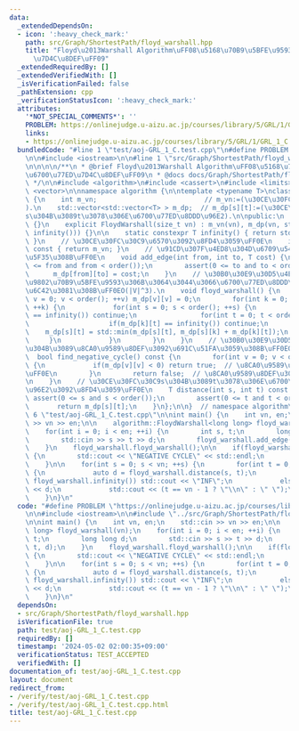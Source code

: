 ```yaml
---
data:
  _extendedDependsOn:
  - icon: ':heavy_check_mark:'
    path: src/Graph/ShortestPath/floyd_warshall.hpp
    title: "Floyd\u2013Warshall Algorithm\uFF08\u5168\u70B9\u5BFE\u9593\u6700\u77ED\
      \u7D4C\u8DEF\uFF09"
  _extendedRequiredBy: []
  _extendedVerifiedWith: []
  _isVerificationFailed: false
  _pathExtension: cpp
  _verificationStatusIcon: ':heavy_check_mark:'
  attributes:
    '*NOT_SPECIAL_COMMENTS*': ''
    PROBLEM: https://onlinejudge.u-aizu.ac.jp/courses/library/5/GRL/1/GRL_1_C
    links:
    - https://onlinejudge.u-aizu.ac.jp/courses/library/5/GRL/1/GRL_1_C
  bundledCode: "#line 1 \"test/aoj-GRL_1_C.test.cpp\"\n#define PROBLEM \"https://onlinejudge.u-aizu.ac.jp/courses/library/5/GRL/1/GRL_1_C\"\
    \n\n#include <iostream>\n\n#line 1 \"src/Graph/ShortestPath/floyd_warshall.hpp\"\
    \n\n\n\n/**\n * @brief Floyd\u2013Warshall Algorithm\uFF08\u5168\u70B9\u5BFE\u9593\
    \u6700\u77ED\u7D4C\u8DEF\uFF09\n * @docs docs/Graph/ShortestPath/floyd_warshall.md\n\
    \ */\n\n#include <algorithm>\n#include <cassert>\n#include <limits>\n#include\
    \ <vector>\n\nnamespace algorithm {\n\ntemplate <typename T>\nclass FloydWarshall\
    \ {\n    int m_vn;                           // m_vn:=(\u30CE\u30FC\u30C9\u6570\
    ).\n    std::vector<std::vector<T> > m_dp;  // m_dp[s][t]:=(\u30CE\u30FC\u30C9\
    s\u304B\u3089t\u3078\u306E\u6700\u77ED\u8DDD\u96E2).\n\npublic:\n    FloydWarshall()\
    \ {}\n    explicit FloydWarshall(size_t vn) : m_vn(vn), m_dp(vn, std::vector<T>(vn,\
    \ infinity())) {}\n\n    static constexpr T infinity() { return std::numeric_limits<T>::max();\
    \ }\n    // \u30CE\u30FC\u30C9\u6570\u3092\u8FD4\u3059\uFF0E\n    int order()\
    \ const { return m_vn; }\n    // \u91CD\u307F\u4ED8\u304D\u6709\u5411\u8FBA\u3092\
    \u5F35\u308B\uFF0E\n    void add_edge(int from, int to, T cost) {\n        assert(0\
    \ <= from and from < order());\n        assert(0 <= to and to < order());\n  \
    \      m_dp[from][to] = cost;\n    }\n    // \u30B0\u30E9\u30D5\u4E0A\u306E\u5168\
    \u9802\u70B9\u5BFE\u9593\u306B\u3064\u3044\u3066\u6700\u77ED\u8DDD\u96E2\u3092\
    \u6C42\u3081\u308B\uFF0EO(|V|^3).\n    void floyd_warshall() {\n        for(int\
    \ v = 0; v < order(); ++v) m_dp[v][v] = 0;\n        for(int k = 0; k < order();\
    \ ++k) {\n            for(int s = 0; s < order(); ++s) {\n                if(m_dp[s][k]\
    \ == infinity()) continue;\n                for(int t = 0; t < order(); ++t) {\n\
    \                    if(m_dp[k][t] == infinity()) continue;\n                \
    \    m_dp[s][t] = std::min(m_dp[s][t], m_dp[s][k] + m_dp[k][t]);\n           \
    \     }\n            }\n        }\n    }\n    // \u30B0\u30E9\u30D5\u5168\u4F53\
    \u304B\u3089\u8CA0\u9589\u8DEF\u3092\u691C\u51FA\u3059\u308B\uFF0EO(|V|).\n  \
    \  bool find_negative_cycle() const {\n        for(int v = 0; v < order(); ++v)\
    \ {\n            if(m_dp[v][v] < 0) return true;  // \u8CA0\u9589\u8DEF\u3042\u308A\
    \uFF0E\n        }\n        return false;  // \u8CA0\u9589\u8DEF\u306A\u3057\uFF0E\
    \n    }\n    // \u30CE\u30FC\u30C9s\u304B\u3089t\u3078\u306E\u6700\u77ED\u8DDD\
    \u96E2\u3092\u8FD4\u3059\uFF0E\n    T distance(int s, int t) const {\n       \
    \ assert(0 <= s and s < order());\n        assert(0 <= t and t < order());\n \
    \       return m_dp[s][t];\n    }\n};\n\n}  // namespace algorithm\n\n\n#line\
    \ 6 \"test/aoj-GRL_1_C.test.cpp\"\n\nint main() {\n    int vn, en;\n    std::cin\
    \ >> vn >> en;\n\n    algorithm::FloydWarshall<long long> floyd_warshall(vn);\n\
    \    for(int i = 0; i < en; ++i) {\n        int s, t;\n        long long d;\n\
    \        std::cin >> s >> t >> d;\n        floyd_warshall.add_edge(s, t, d);\n\
    \    }\n    floyd_warshall.floyd_warshall();\n\n    if(floyd_warshall.find_negative_cycle())\
    \ {\n        std::cout << \"NEGATIVE CYCLE\" << std::endl;\n        return 0;\n\
    \    }\n\n    for(int s = 0; s < vn; ++s) {\n        for(int t = 0; t < vn; ++t)\
    \ {\n            auto d = floyd_warshall.distance(s, t);\n            if(d ==\
    \ floyd_warshall.infinity()) std::cout << \"INF\";\n            else std::cout\
    \ << d;\n            std::cout << (t == vn - 1 ? \"\\n\" : \" \");\n        }\n\
    \    }\n}\n"
  code: "#define PROBLEM \"https://onlinejudge.u-aizu.ac.jp/courses/library/5/GRL/1/GRL_1_C\"\
    \n\n#include <iostream>\n\n#include \"../src/Graph/ShortestPath/floyd_warshall.hpp\"\
    \n\nint main() {\n    int vn, en;\n    std::cin >> vn >> en;\n\n    algorithm::FloydWarshall<long\
    \ long> floyd_warshall(vn);\n    for(int i = 0; i < en; ++i) {\n        int s,\
    \ t;\n        long long d;\n        std::cin >> s >> t >> d;\n        floyd_warshall.add_edge(s,\
    \ t, d);\n    }\n    floyd_warshall.floyd_warshall();\n\n    if(floyd_warshall.find_negative_cycle())\
    \ {\n        std::cout << \"NEGATIVE CYCLE\" << std::endl;\n        return 0;\n\
    \    }\n\n    for(int s = 0; s < vn; ++s) {\n        for(int t = 0; t < vn; ++t)\
    \ {\n            auto d = floyd_warshall.distance(s, t);\n            if(d ==\
    \ floyd_warshall.infinity()) std::cout << \"INF\";\n            else std::cout\
    \ << d;\n            std::cout << (t == vn - 1 ? \"\\n\" : \" \");\n        }\n\
    \    }\n}\n"
  dependsOn:
  - src/Graph/ShortestPath/floyd_warshall.hpp
  isVerificationFile: true
  path: test/aoj-GRL_1_C.test.cpp
  requiredBy: []
  timestamp: '2024-05-02 02:00:35+09:00'
  verificationStatus: TEST_ACCEPTED
  verifiedWith: []
documentation_of: test/aoj-GRL_1_C.test.cpp
layout: document
redirect_from:
- /verify/test/aoj-GRL_1_C.test.cpp
- /verify/test/aoj-GRL_1_C.test.cpp.html
title: test/aoj-GRL_1_C.test.cpp
---
```

